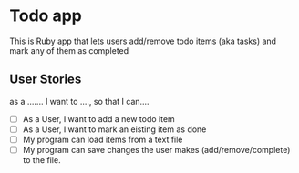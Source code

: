# Todo app


This is  Ruby app that lets users add/remove todo items (aka tasks) and mark any of them as completed



## User Stories 

as a ....... I want to ...., so that I can....


- [ ] As a User, I want to add a new todo item
-[ ] As a User, I want to mark an eisting item as done 
-[ ] My program can load items from a text file
-[ ] My program can save changes the user makes (add/remove/complete) to the file.
